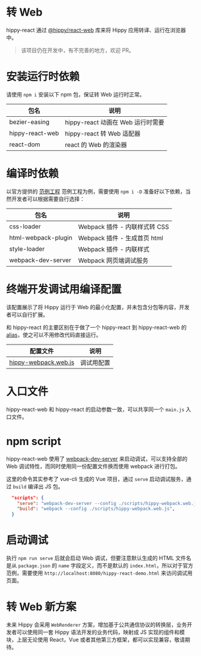 # 转 Web

hippy-react 通过 [@hippy/react-web](//www.npmjs.com/package/@hippy/react-web) 库来将 Hippy 应用转译、运行在浏览器中。

> 该项目仍在开发中，有不完善的地方，欢迎 PR。

# 安装运行时依赖

请使用 `npm i` 安装以下 npm 包，保证转 Web 运行时正常。

| 包名            | 说明                              |
| --------------- | --------------------------------- |
| bezier-easing   | hippy-react 动画在 Web 运行时需要 |
| hippy-react-web | hippy-react 转 Web 适配器         |
| react-dom       | react 的 Web 的渲染器             |

# 编译时依赖

以官方提供的 [范例工程](//github.com/Tencent/Hippy/tree/master/framework/js/examples/hippy-react-demo) 范例工程为例，需要使用 `npm i -D` 准备好以下依赖，当然开发者可以根据需要自行选择：

| 包名                | 说明                          |
| ------------------- | ----------------------------- |
| css-loader          | Webpack 插件 - 内联样式转 CSS |
| html-webpack-plugin | Webpack 插件 - 生成首页 html  |
| style-loader        | Webpack 插件 - 内联样式       |
| webpack-dev-server  | Webpack 网页端调试服务        |

# 终端开发调试用编译配置

该配置展示了将 Hippy 运行于 Web 的最小化配置，并未包含分包等内容，开发者可以自行扩展。

和 hippy-react 的主要区别在于做了一个 hippy-react 到 hippy-react-web 的 [alias](//github.com/Tencent/Hippy/blob/master/framework/js/examples/hippy-react-demo/scripts/hippy-webpack.web.js#L80)，使之可以不用修改代码直接运行。

| 配置文件                                                     | 说明       |
| ------------------------------------------------------------ | ---------- |
| [hippy-webpack.web.js](//github.com/Tencent/Hippy/blob/master/framework/js/examples/hippy-react-demo/scripts/hippy-webpack.web.js) | 调试用配置 |

# 入口文件

hippy-react-web 和 hippy-react 的启动参数一致，可以共享同一个 `main.js` 入口文件。

# npm script

hippy-react-web 使用了 [webpack-dev-server](//webpack.js.org/configuration/dev-server/) 来启动调试，可以支持全部的 Web 调试特性，而同时使用同一份配置文件换而使用 webpack 进行打包。

这里的命令其实参考了 vue-cli 生成的 Vue 项目，通过 `serve` 启动调试服务，通过 `build` 编译出 JS 包。

```json
  "scripts": {
    "serve": "webpack-dev-server --config ./scripts/hippy-webpack.web.js",
    "build": "webpack --config ./scripts/hippy-webpack.web.js",
  }
```

# 启动调试

执行 `npm run serve` 后就会启动 Web 调试，但要注意默认生成的 HTML 文件名是从 `package.json` 的 `name` 字段定义，而不是默认的 `index.html`，所以对于官方范例，需要使用 `http://localhost:8080/hippy-react-demo.html` 来访问调试用页面。

# 转 Web 新方案

未来 Hippy 会采用 `WebRenderer` 方案，增加基于公共通信协议的转换层，业务开发者可以使用同一套 Hippy 语法开发的业务代码，映射成 JS 实现的组件和模块，上层无论使用 React，Vue 或者其他第三方框架，都可以实现兼容，敬请期待。

